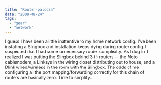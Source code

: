 ```yaml
---
title: "Router-palooza"
date: "2009-08-24"
tags: 
  - "gear"
  - "network"
---
```


I guess I have been a little inattentive to my home network config. I've been installing a Slingbox and installation keeps dying during router config. I suspected that I had some unnecessary router complexity. As I dug in, I realized I was putting the Slingbox behind 3 (!) routers -- the Moto cablemodem, a Linksys in the wiring closet distributing out to house, and a Dlink wired/wireless in the room with the Slingbox. The odds of me configuring all the port mapping/forwarding correctly for this chain of routers are basically zero. Time to simplify...
